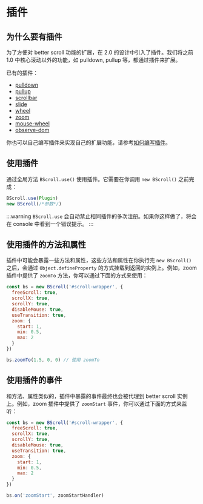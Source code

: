 # 插件

## 为什么要有插件

为了方便对 better scroll 功能的扩展，在 2.0 的设计中引入了插件。我们将之前 1.0 中核心滚动以外的功能，如 pulldown, pullup 等，都通过插件来扩展。

已有的插件：
- [pulldown](./pulldown.html)
- [pullup](./pullup.html)
- [scrollbar](./scroll-bar.html)
- [slide](./slide.html)
- [wheel](./wheel.html)
- [zoom](./zoom.html)
- [mouse-wheel](./mouse-wheel.html)
- [observe-dom](./observe-dom.html)

你也可以自己编写插件来实现自己的扩展功能，请参考[如何编写插件](./how-to-write.html)。

## 使用插件

通过全局方法 `BScroll.use()` 使用插件。它需要在你调用 `new BScroll()` 之前完成：

```js
BScroll.use(Plugin)
new BScroll(/*参数*/)
```

:::warning
`BScroll.use` 会自动禁止相同插件的多次注册。如果你这样做了，将会在 console 中看到一个错误提示。
:::

## 使用插件的方法和属性

插件中可能会暴露一些方法和属性，这些方法和属性在你执行完 `new BScroll()` 之后，会通过 `Object.defineProperty` 的方式挂载到返回的实例上。例如，zoom 插件中提供了 `zoomTo` 方法，你可以通过下面的方式来使用：

```js
const bs = new BScroll('#scroll-wrapper', {
  freeScroll: true,
  scrollX: true,
  scrollY: true,
  disableMouse: true,
  useTransition: true,
  zoom: {
    start: 1,
    min: 0.5,
    max: 2
  }
})

bs.zoomTo(1.5, 0, 0) // 使用 zoomTo
```

## 使用插件的事件

和方法、属性类似的，插件中暴露的事件最终也会被代理到 better scroll 实例上。例如，zoom 插件中提供了 `zoomStart` 事件，你可以通过下面的方式来监听：

```js
const bs = new BScroll('#scroll-wrapper', {
  freeScroll: true,
  scrollX: true,
  scrollY: true,
  disableMouse: true,
  useTransition: true,
  zoom: {
    start: 1,
    min: 0.5,
    max: 2
  }
})

bs.on('zoomStart', zoomStartHandler)
```